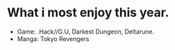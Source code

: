 # What i most enjoy this year.

- Game: .Hack//G.U, Darkest Dungeon, Deltarune. 
- Manga: Tokyo Revengers
